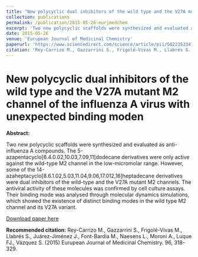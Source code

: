 ```yaml
---
title: "New polycyclic dual inhibitors of the wild type and the V27A mutant M2 channel of the influenza A virus with unexpected binding mode"
collection: publications
permalink: /publication/2015-05-26-eurjmedchem
excerpt: 'Two new polycyclic scaffolds were synthesized and evaluated as anti-influenza A compounds. The 5-azapentacyclo[6.4.0.02,10.03,7.09,11]dodecane derivatives were only active against the wild-type M2 channel in the low-micromolar range. However, some of the 14-azaheptacyclo[8.6.1.02,5.03,11.04,9.06,17.012,16]heptadecane derivatives were dual inhibitors of the wild-type and the V27A mutant M2 channels. The antiviral activity of these molecules was confirmed by cell culture assays. Their binding mode was analysed through molecular dynamics simulations, which showed the existence of distinct binding modes in the wild type M2 channel and its V27A variant.'
date: 2015-05-26
venue: 'Eurupean Journal of Medicinal Chemistry'
paperurl: 'https://www.sciencedirect.com/science/article/pii/S0223523415002895'
citation: 'Rey-Carrizo M., Gazzarrini S., Frigolé-Vivas M., Llabrés S., Juárez-Jiménez J., Font-Bardia M., Naesens L., Moroni A., Luque FJ., Vázquez S. (2015) Eurupean Journal of Medicinal Chemistry. 96, 318-329.'
---
```


# New polycyclic dual inhibitors of the wild type and the V27A mutant M2 channel of the influenza A virus with unexpected binding moden

**Abstract:**

Two new polycyclic scaffolds were synthesized and evaluated as anti-influenza A compounds. The 5-azapentacyclo[6.4.0.02,10.03,7.09,11]dodecane derivatives were only active against the wild-type M2 channel in the low-micromolar range. However, some of the 14-azaheptacyclo[8.6.1.02,5.03,11.04,9.06,17.012,16]heptadecane derivatives were dual inhibitors of the wild-type and the V27A mutant M2 channels. The antiviral activity of these molecules was confirmed by cell culture assays. Their binding mode was analysed through molecular dynamics simulations, which showed the existence of distinct binding modes in the wild type M2 channel and its V27A variant.

[Download paper here](https://www.sciencedirect.com/science/article/pii/S0223523415002895)

**Recommended citation:** Rey-Carrizo M., Gazzarrini S., Frigolé-Vivas M., Llabrés S., Juárez-Jiménez J., Font-Bardia M., Naesens L., Moroni A., Luque FJ., Vázquez S. (2015) Eurupean Journal of Medicinal Chemistry. 96, 318-329.
